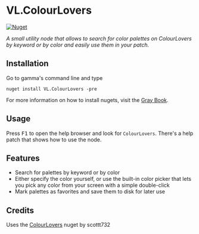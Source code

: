 # VL.ColourLovers

[![Nuget](https://img.shields.io/nuget/vpre/VL.ColourLovers?style=flat-square)](https://www.nuget.org/packages/VL.ColourLovers)

_A small utility node that allows to search for color palettes on ColourLovers by keyword or by color and easily use them in your patch._

## Installation

Go to gamma's command line and type

```
nuget install VL.ColourLovers -pre
```

For more information on how to install nugets, visit the [Gray Book](https://thegraybook.vvvv.org/reference/libraries/referencing.html).

## Usage

Press <kbd>F1</kbd> to open the help browser and look for `ColourLovers`. There's a help patch that shows how to use the node.

## Features

- Search for palettes by keyword or by color
- Either specify the color yourself, or use the built-in color picker that lets you pick any color from your screen with a simple double-click
- Mark palettes as favorites and save them to disk for later use

## Credits

Uses the [ColourLovers](https://github.com/scottt732/ColourLoversDotNet) nuget by scottt732
